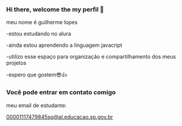 ### Hi there, welcome the my perfil 👋

meu nome é guilherme lopes 

-estou estudando no alura

-ainda estou aprendendo a linguagem javacript

-utilizo esse espaço para organização e compartilhamento dos meus projetos

-espero que gostem😎👍

### Você pode entrar em contato comigo 

meu email de estudante:

00001117479845sp@al.educacao.sp.gov.br
